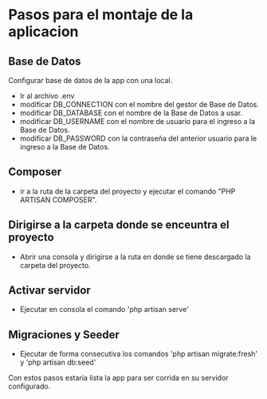 # Pasos para el montaje de la aplicacion

## Base de Datos

Configurar base de datos de la app con una local.

- Ir al archivo .env 
- modificar DB_CONNECTION con el nombre del gestor de Base de Datos.
- modificar DB_DATABASE con el nombre de la Base de Datos a usar.
- modificar DB_USERNAME con el nombre de usuario para el ingreso a la Base de Datos.
- modificar DB_PASSWORD con la contraseña del anterior usuario para le ingreso a la Base de Datos.


## Composer
- ir a la ruta de la carpeta del proyecto y ejecutar el comando "PHP ARTISAN COMPOSER".


## Dirigirse a la carpeta donde se enceuntra el proyecto
- Abrir una consola y dirigirse a la ruta en donde se tiene descargado la carpeta del proyecto.

## Activar servidor
- Ejecutar en consola el comando 'php artisan serve'


## Migraciones y Seeder
- Ejecutar de forma consecutiva los comandos 'php artisan migrate:fresh' y 'php artisan db:seed'



Con estos pasos estaría lista la app para ser corrida en su servidor configurado.

